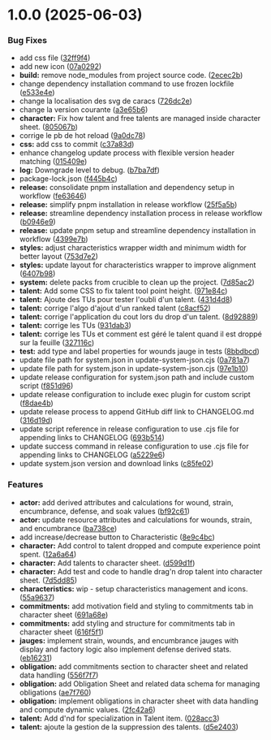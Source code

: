 # 1.0.0 (2025-06-03)


### Bug Fixes

* add css file ([32ff9f4](https://github.com/herveDarritchon/foundryvtt-swerpg/commit/32ff9f44fb743cb99db084224b901e60d2019f55))
* add new icon ([07a0292](https://github.com/herveDarritchon/foundryvtt-swerpg/commit/07a0292e1f580edfe2050c85f88813ed32d7fb9f))
* **build:** remove node_modules from project source code. ([2ecec2b](https://github.com/herveDarritchon/foundryvtt-swerpg/commit/2ecec2b86fa3c889ef2442dd0459db485e41fca6))
* change dependency installation command to use frozen lockfile ([e533e4e](https://github.com/herveDarritchon/foundryvtt-swerpg/commit/e533e4e168856490e397de1c3c8c2e79cb19d258))
* change la localisation des svg de caracs ([726dc2e](https://github.com/herveDarritchon/foundryvtt-swerpg/commit/726dc2e1f8d96913f2b4c80be45aefea50b1a0e0))
* change la version courante ([a3e65b6](https://github.com/herveDarritchon/foundryvtt-swerpg/commit/a3e65b6cdbb89ef378de4e50d4426ab1461ff0fe))
* **character:** Fix how talent and free talents are managed inside character sheet. ([805067b](https://github.com/herveDarritchon/foundryvtt-swerpg/commit/805067bfe8cc9ca3a625428a6947c7628fc87c90))
* corrige le pb de hot reload ([9a0dc78](https://github.com/herveDarritchon/foundryvtt-swerpg/commit/9a0dc784bd02219450b17816e0815025909522b9))
* **css:** add css to commit ([c37a83d](https://github.com/herveDarritchon/foundryvtt-swerpg/commit/c37a83ddc2fc9f14be2ecde42e792714cf85ffa4))
* enhance changelog update process with flexible version header matching ([015409e](https://github.com/herveDarritchon/foundryvtt-swerpg/commit/015409e3ebb771fd05edb775c3161f6c6618eeb9))
* **log:** Downgrade level to debug. ([b7ba7df](https://github.com/herveDarritchon/foundryvtt-swerpg/commit/b7ba7dfadbdb533de378c4beca3c66a19c1e7ef6))
* package-lock.json ([f445b4c](https://github.com/herveDarritchon/foundryvtt-swerpg/commit/f445b4c0dec6c92529821131a346bb98f7f89668))
* **release:** consolidate pnpm installation and dependency setup in workflow ([fe63646](https://github.com/herveDarritchon/foundryvtt-swerpg/commit/fe63646ba16a5d689dc8ef748e044c61b31dfc56))
* **release:** simplify pnpm installation in release workflow ([25f5a5b](https://github.com/herveDarritchon/foundryvtt-swerpg/commit/25f5a5b3743847198d40924dbaee996fbf3d03d5))
* **release:** streamline dependency installation process in release workflow ([b0946e9](https://github.com/herveDarritchon/foundryvtt-swerpg/commit/b0946e9f3b70a49cc69d6d6ffe7e45673c0637fd))
* **release:** update pnpm setup and streamline dependency installation in workflow ([4399e7b](https://github.com/herveDarritchon/foundryvtt-swerpg/commit/4399e7bfea60ca44f07196a69128a5e01a40dbd9))
* **styles:** adjust characteristics wrapper width and minimum width for better layout ([753d7e2](https://github.com/herveDarritchon/foundryvtt-swerpg/commit/753d7e2f051c7f6732dcc37e9615eb4030eaea4e))
* **styles:** update layout for characteristics wrapper to improve alignment ([6407b98](https://github.com/herveDarritchon/foundryvtt-swerpg/commit/6407b980142a4bcc842a71f7cf21c60238b358c5))
* **system:** delete packs from crucible to clean up the project. ([7d85ac2](https://github.com/herveDarritchon/foundryvtt-swerpg/commit/7d85ac27d4bdf9b5958e2c1ae8d4f6ef77419ff0))
* **talent:** Add some CSS to fix talent tool point height. ([971e84c](https://github.com/herveDarritchon/foundryvtt-swerpg/commit/971e84c0b389316dda8b41dd635f854a2803ed83))
* **talent:** Ajoute des TUs pour tester l'oubli d'un talent. ([431d4d8](https://github.com/herveDarritchon/foundryvtt-swerpg/commit/431d4d8e14e2dc1d8371c3148fdd2505e1acb4cb))
* **talent:** corrige l'algo d'ajout d'un ranked talent ([c8acf52](https://github.com/herveDarritchon/foundryvtt-swerpg/commit/c8acf524e57649e9f6bea95eeab3bf3d2a4b86c4))
* **talent:** corrige l'application du cout lors du drop d'un talent. ([8d92889](https://github.com/herveDarritchon/foundryvtt-swerpg/commit/8d92889776bba2ca7e0c30c259bf4ec7a873e113))
* **talent:** corrige les TUs ([931dab3](https://github.com/herveDarritchon/foundryvtt-swerpg/commit/931dab3e23e66e3806ab00275f90809b204dc77a))
* **talent:** corrige les TUs et comment est géré le talent quand il est droppé sur la feuille ([327116c](https://github.com/herveDarritchon/foundryvtt-swerpg/commit/327116c2e63110ff5af35de935d6b20db2f4998b))
* **test:** add type and label properties for wounds jauge in tests ([8bbdbcd](https://github.com/herveDarritchon/foundryvtt-swerpg/commit/8bbdbcd1aed35837472a4097422c175052d51404))
* update file path for system.json in update-system-json.cjs ([0a781a7](https://github.com/herveDarritchon/foundryvtt-swerpg/commit/0a781a7473531f316a5a5b8436f40da571b0dd71))
* update file path for system.json in update-system-json.cjs ([97e1b10](https://github.com/herveDarritchon/foundryvtt-swerpg/commit/97e1b10e34809122a7cb1241c68b90c076c111d5))
* update release configuration for system.json path and include custom script ([f851d96](https://github.com/herveDarritchon/foundryvtt-swerpg/commit/f851d96e81030b017ff1652d7c4a2dda65e55f28))
* update release configuration to include exec plugin for custom script ([f8dae4b](https://github.com/herveDarritchon/foundryvtt-swerpg/commit/f8dae4be4c32144bc767680b25d8169934c6813f))
* update release process to append GitHub diff link to CHANGELOG.md ([316d19d](https://github.com/herveDarritchon/foundryvtt-swerpg/commit/316d19dd87b243277f04772b20c5552aabcfdf2f))
* update script reference in release configuration to use .cjs file for appending links to CHANGELOG ([693b514](https://github.com/herveDarritchon/foundryvtt-swerpg/commit/693b514d1385613c1a756334e1cb4200189f53f5))
* update success command in release configuration to use .cjs file for appending links to CHANGELOG ([a5229e6](https://github.com/herveDarritchon/foundryvtt-swerpg/commit/a5229e6f7760d0c14cb2acc7d3b9ce7ebb855454))
* update system.json version and download links ([c85fe02](https://github.com/herveDarritchon/foundryvtt-swerpg/commit/c85fe02884f36967508a75737245e2fb9704ac84))


### Features

* **actor:** add derived attributes and calculations for wound, strain, encumbrance, defense, and soak values ([bf92c61](https://github.com/herveDarritchon/foundryvtt-swerpg/commit/bf92c6105cf2c409e05d2c0bac4b49a8804496d7))
* **actor:** update resource attributes and calculations for wounds, strain, and encumbrance ([ba738ce](https://github.com/herveDarritchon/foundryvtt-swerpg/commit/ba738ced91e8648c104a6b386829b3f4e0d9e321))
* add increase/decrease button to Characteristic ([8e9c4bc](https://github.com/herveDarritchon/foundryvtt-swerpg/commit/8e9c4bc1c37cb778eb3dfda0e6e0bd60b713ce50))
* **character:** Add control to talent dropped and compute experience point spent. ([12a6a64](https://github.com/herveDarritchon/foundryvtt-swerpg/commit/12a6a64847b730ab2ac97dc136e6843e485a7d1d))
* **character:** Add talents to character sheet. ([d599d1f](https://github.com/herveDarritchon/foundryvtt-swerpg/commit/d599d1f370fcbf04eb305805b3e052e93ec41a6b))
* **character:** Add test and code to handle drag'n drop talent into character sheet. ([7d5dd85](https://github.com/herveDarritchon/foundryvtt-swerpg/commit/7d5dd85f67ec036a54224e84eaa16b05c0dd00d1))
* **characteristics:** wip - setup characteristics management and icons. ([55a9637](https://github.com/herveDarritchon/foundryvtt-swerpg/commit/55a963765073c015759064f3a3e59e39c4763517))
* **commitments:** add motivation field and styling to commitments tab in character sheet ([691a68e](https://github.com/herveDarritchon/foundryvtt-swerpg/commit/691a68e61da3f9f8121d52ea7b7429380472c1f8))
* **commitments:** add styling and structure for commitments tab in character sheet ([616f5f1](https://github.com/herveDarritchon/foundryvtt-swerpg/commit/616f5f179a63412313584dce2f98a3bcff30924e))
* **jauges:** implement strain, wounds, and encumbrance jauges with display and factory logic also implement defense derived stats. ([eb16231](https://github.com/herveDarritchon/foundryvtt-swerpg/commit/eb16231cfe8a096cd64d8324c1d3006f32d36e76))
* **obligation:** add commitments section to character sheet and related data handling ([556f7f7](https://github.com/herveDarritchon/foundryvtt-swerpg/commit/556f7f7a7bdc4bda04999d6288565e93f6bd8c13))
* **obligation:** add Obligation Sheet and related data schema for managing obligations ([ae7f760](https://github.com/herveDarritchon/foundryvtt-swerpg/commit/ae7f7608004fc6ccf591be1826f1df4eef177387))
* **obligation:** implement obligations in character sheet with data handling and compute dynamic values. ([2fc42a6](https://github.com/herveDarritchon/foundryvtt-swerpg/commit/2fc42a66b00aa05d9ebeabfdd6fa998a19f6b769))
* **talent:** Add d'nd for specialization in Talent item. ([028acc3](https://github.com/herveDarritchon/foundryvtt-swerpg/commit/028acc3e13542513d9ab3ca7ae22408559825892))
* **talent:** ajoute la gestion de la suppression des talents. ([d5e2403](https://github.com/herveDarritchon/foundryvtt-swerpg/commit/d5e2403a144afe794a3265742cf497b2b85a5bcc))
